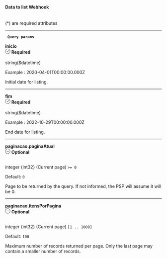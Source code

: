 <div>
  <div className="espaco-1">

  #### Data to list Webhook
  <br/>                                        
  <div className="subtitulo">
  (*) are required attributes
  </div>
  </div>

  ****

  <div>  
    <p><code><strong> Query params </code></strong></p>
    <div className="left">
      <b>inicio</b>   
    </div>
    <div className="right">
      <div className="obrigatorio">
        <svg id="check-circle" xmlns="http://www.w3.org/2000/svg" width="16" height="16" viewBox="0 0 16 16">
          <path id="Caminho_19146" data-name="Caminho 19146" d="M127.946,200a8,8,0,1,0,8,8A7.936,7.936,0,0,0,127.946,200Zm0,15.2a7.2,7.2,0,0,1-5.09-12.29,7.131,7.131,0,0,1,5.09-2.11,7.2,7.2,0,0,1,0,14.4Z" transform="translate(-119.946 -200)" fill="#2f2f2f"/>
          <path id="Caminho_19147" data-name="Caminho 19147" d="M127.964,211.4l-2.4-2.4a.4.4,0,0,1,.564-.565l2.115,2.115,4.234-4.234a.4.4,0,1,1,.569.57l-4.518,4.514a.393.393,0,0,1-.564,0Z" transform="translate(-121.046 -201.241)" fill="#2f2f2f"/></svg> 
        <b>Required</b>      
      </div>
    </div>
  </div>                                      

  <br/>                                        
  <div className="subtitulo"> 
  string($datetime)

  Example :
  2020-04-01T00:00:00.000Z
  </div>

  Initial date for listing.

  ****

  <div>  
    <div className="left">
      <b>fim</b>   
    </div>
    <div className="right">
      <div className="obrigatorio">
        <svg id="check-circle" xmlns="http://www.w3.org/2000/svg" width="16" height="16" viewBox="0 0 16 16">
          <path id="Caminho_19146" data-name="Caminho 19146" d="M127.946,200a8,8,0,1,0,8,8A7.936,7.936,0,0,0,127.946,200Zm0,15.2a7.2,7.2,0,0,1-5.09-12.29,7.131,7.131,0,0,1,5.09-2.11,7.2,7.2,0,0,1,0,14.4Z" transform="translate(-119.946 -200)" fill="#2f2f2f"/>
          <path id="Caminho_19147" data-name="Caminho 19147" d="M127.964,211.4l-2.4-2.4a.4.4,0,0,1,.564-.565l2.115,2.115,4.234-4.234a.4.4,0,1,1,.569.57l-4.518,4.514a.393.393,0,0,1-.564,0Z" transform="translate(-121.046 -201.241)" fill="#2f2f2f"/> </svg> 
        <b>Required</b>      
      </div>
    </div>
  </div>                                      

  <br/>                                        
  <div className="subtitulo"> 
  string($datetime)

  Example :
  2022-10-29T00:00:00.000Z
  </div>

  End date for listing.

  ****

  <div>  
    <div className="left">
      <b>paginacao.paginaAtual</b>   
    </div>
    <div className="right">
      <div className="opcional">
        <svg id="minus-circle" xmlns="http://www.w3.org/2000/svg" width="16" height="16" viewBox="0 0 16 16">
          <path id="Caminho_19359" data-name="Caminho 19359" d="M728,200a8,8,0,1,0,8,8A8.009,8.009,0,0,0,728,200Zm0,15.2a7.2,7.2,0,1,1,7.2-7.2A7.208,7.208,0,0,1,728,215.2Z" transform="translate(-720 -200)" fill="#2f2f2f"/>
          <path id="Caminho_19360" data-name="Caminho 19360" d="M732.541,209.5H725.5a.4.4,0,1,0,0,.8h7.043a.4.4,0,0,0,0-.8Z" transform="translate(-721.02 -201.9)" fill="#2f2f2f"/></svg> 
        <b>Optional</b>   
      </div>
    </div>
  </div>                                               

  <br/>                                        
  <div className="subtitulo"> 

  integer {int32} (Current page) ``>= 0``
  </div>

  Default: ``0``

  Page to be returned by the query. If not informed, the PSP will assume it will be 0.

  ****

  <div>  
    <div className="left">
      <b>paginacao.itensPorPagina</b>   
    </div>
    <div className="right">
      <div className="opcional">
        <svg id="minus-circle" xmlns="http://www.w3.org/2000/svg" width="16" height="16" viewBox="0 0 16 16">
          <path id="Caminho_19359" data-name="Caminho 19359" d="M728,200a8,8,0,1,0,8,8A8.009,8.009,0,0,0,728,200Zm0,15.2a7.2,7.2,0,1,1,7.2-7.2A7.208,7.208,0,0,1,728,215.2Z" transform="translate(-720 -200)" fill="#2f2f2f"/>
          <path id="Caminho_19360" data-name="Caminho 19360" d="M732.541,209.5H725.5a.4.4,0,1,0,0,.8h7.043a.4.4,0,0,0,0-.8Z" transform="translate(-721.02 -201.9)" fill="#2f2f2f"/></svg> 
        <b>Optional</b>   
      </div>
    </div>
  </div>                                               

  <br/>                                        
  <div className="subtitulo"> 

  integer {int32} (Current page)  ``[1 .. 1000]``
  </div>

  Default: ``100``

  Maximum number of records returned per page. Only the last page may contain a smaller number of records.

</div>
